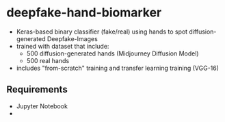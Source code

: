 # deepfake-hand-biomarker
- Keras-based binary classifier (fake/real) using hands to spot diffusion-generated Deepfake-Images
- trained with dataset that include:
  - 500 diffusion-generated hands (Midjourney Diffusion Model)
  - 500 real hands
- includes "from-scratch" training and transfer learning training (VGG-16)

## Requirements
- Jupyter Notebook
- 

